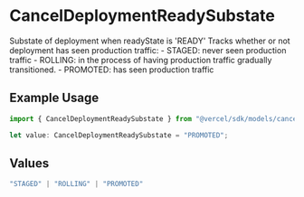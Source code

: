 # CancelDeploymentReadySubstate

Substate of deployment when readyState is 'READY' Tracks whether or not deployment has seen production traffic: - STAGED: never seen production traffic - ROLLING: in the process of having production traffic gradually transitioned. - PROMOTED: has seen production traffic

## Example Usage

```typescript
import { CancelDeploymentReadySubstate } from "@vercel/sdk/models/canceldeploymentop.js";

let value: CancelDeploymentReadySubstate = "PROMOTED";
```

## Values

```typescript
"STAGED" | "ROLLING" | "PROMOTED"
```